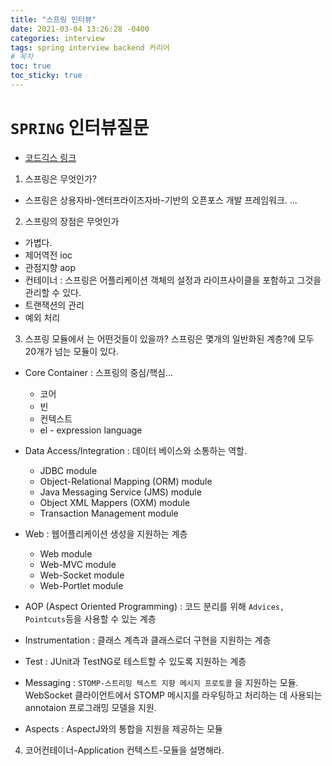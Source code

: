 ```yaml
---
title: "스프링 인터뷰"
date: 2021-03-04 13:26:28 -0400
categories: interview
tags: spring interview backend 커리어
# 목차
toc: true  
toc_sticky: true 
---
```



# `SPRING` 인터뷰질문 
- [코드긱스 링크](https://www.javacodegeeks.com/spring-interview-questions-and-answers.html)
1. 스프링은 무엇인가?
  - 스프링은 상용자바-엔터프라이즈자바-기반의 오픈포스 개발 프레임워크. ...

2. 스프링의 장점은 무엇인가
  - 가볍다.
  - 제어역전  ioc
  - 관점지향 aop
  - 컨테이너 : 스프링은 어플리케이션 객체의 설정과 라이프사이클을 포함하고 그것을 관리할 수 있다.
  - 트랜잭션의 관리
  - 예외 처리

3. 스프링 모듈에서 는 어떤것들이 있을까?
스프링은 몇개의 일반화된 계층?에 모두 20개가 넘는 모듈이 있다. 
  - Core Container : 스프링의 중심/핵심... 
    - 코어
    - 빈
    - 컨텍스트
    - el - expression language
  
  - Data Access/Integration : 데이터 베이스와 소통하는 역할.
    - JDBC module
    - Object-Relational Mapping (ORM) module
    - Java Messaging Service (JMS) module
    - Object XML Mappers (OXM) module
    - Transaction Management module
  
  - Web : 웹어플리케이션 생성을 지원하는 계층
    - Web module
    - Web-MVC module
    - Web-Socket module
    - Web-Portlet module

  - AOP (Aspect Oriented Programming) : 코드 분리를 위해 `Advices, Pointcuts`등을 사용할 수 있는 계층
  - Instrumentation : 클래스 계측과 클래스로더 구현을 지원하는 계층
  - Test : JUnit과 TestNG로 테스트할 수 있도록 지원하는 계층
  - Messaging : `STOMP-스트리밍 텍스트 지향 메시지 프로토콜` 을 지원하는 모듈. WebSocket 클라이언트에서 STOMP 메시지를 라우팅하고 처리하는 데 사용되는 annotaion 프로그래밍 모델을 지원.
  - Aspects : AspectJ와의 통합을 지원을 제공하는 모듈

4. 코어컨테이너-Application 컨텍스트-모듈을 설명해라.
